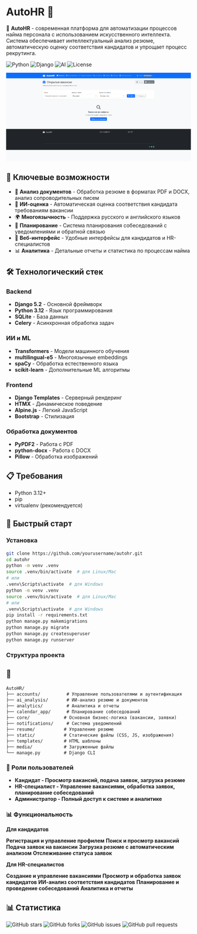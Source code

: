 # AutoHR 🤖

🚀 **AutoHR** - современная платформа для автоматизации процессов найма персонала с использованием искусственного интеллекта. Система обеспечивает интеллектуальный анализ резюме, автоматическую оценку соответствия кандидатов и упрощает процесс рекрутинга.

![Python](https://img.shields.io/badge/Python-3.12+-blue.svg)
![Django](https://img.shields.io/badge/Django-5.2+-green.svg)
![AI](https://img.shields.io/badge/AI-Transformers-orange.svg)
![License](https://img.shields.io/badge/License-MIT-yellow.svg)

![AutoHR Demo](./assets/main.png)

## 🌟 Ключевые возможности

- 📄 **Анализ документов** - Обработка резюме в форматах PDF и DOCX, анализ сопроводительных писем
- 🧠 **ИИ-оценка** - Автоматическая оценка соответствия кандидата требованиям вакансии
- 🌍 **Многоязычность** - Поддержка русского и английского языков
- 📅 **Планирование** - Система планирования собеседований с уведомлениями и обратной связью
- 🎯 **Веб-интерфейс** - Удобные интерфейсы для кандидатов и HR-специалистов
- 📊 **Аналитика** - Детальные отчеты и статистика по процессам найма

## 🛠 Технологический стек

### Backend
- **Django 5.2** - Основной фреймворк
- **Python 3.12** - Язык программирования
- **SQLite** - База данных
- **Celery** - Асинхронная обработка задач

### ИИ и ML
- **Transformers** - Модели машинного обучения
- **multilingual-e5** - Многоязычные embeddings
- **spaCy** - Обработка естественного языка
- **scikit-learn** - Дополнительные ML алгоритмы

### Frontend
- **Django Templates** - Серверный рендеринг
- **HTMX** - Динамическое поведение
- **Alpine.js** - Легкий JavaScript
- **Bootstrap** - Стилизация

### Обработка документов
- **PyPDF2** - Работа с PDF
- **python-docx** - Работа с DOCX
- **Pillow** - Обработка изображений

## 📋 Требования

- Python 3.12+
- pip
- virtualenv (рекомендуется)

## 🚀 Быстрый старт

### Установка
```bash
git clone https://github.com/yourusername/autohr.git
cd autohr
python -m venv .venv
source .venv/bin/activate  # для Linux/Mac
# или
.venv\Scripts\activate  # для Windows
python -m venv .venv
source .venv/bin/activate  # для Linux/Mac
# или
.venv\Scripts\activate  # для Windows
pip install -r requirements.txt
python manage.py makemigrations
python manage.py migrate
python manage.py createsuperuser
python manage.py runserver
```

### Структура проекта
## 📁
```
AutoHR/
├── accounts/          # Управление пользователями и аутентификация
├── ai_analysis/       # ИИ-анализ резюме и документов
├── analytics/         # Аналитика и отчеты
├── calendar_app/      # Планирование собеседований
├── core/             # Основная бизнес-логика (вакансии, заявки)
├── notifications/     # Система уведомлений
├── resume/           # Управление резюме
├── static/           # Статические файлы (CSS, JS, изображения)
├── templates/        # HTML шаблоны
├── media/            # Загруженные файлы
└── manage.py         # Django CLI
```

### 👥 Роли пользователей

- **Кандидат - Просмотр вакансий, подача заявок, загрузка резюме**
- **HR-специалист - Управление вакансиями, обработка заявок, планирование собеседований**
- **Администратор - Полный доступ к системе и аналитике**

### 📊 Функциональность
**Для кандидатов**

**Регистрация и управление профилем**
**Поиск и просмотр вакансий**
**Подача заявок на вакансии**
**Загрузка резюме с автоматическим анализом**
**Отслеживание статуса заявок**

**Для HR-специалистов**

**Создание и управление вакансиями**
**Просмотр и обработка заявок кандидатов**
**ИИ-анализ соответствия кандидатов**
**Планирование и проведение собеседований**
**Аналитика и отчеты**

## 📊 Статистика

![GitHub stars](https://img.shields.io/github/stars/ChayannFamali/AutoHR?style=social)
![GitHub forks](https://img.shields.io/github/forks/ChayannFamali/AutoHR?style=social)
![GitHub issues](https://img.shields.io/github/issues/ChayannFamali/AutoHR)
![GitHub pull requests](https://img.shields.io/github/issues-pr/ChayannFamali/AutoHR)